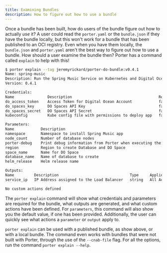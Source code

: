 ```yaml
---
title: Examining Bundles
description: How to figure out how to use a bundle
---
```


Once a bundle has been built, how do users of the bundle figure out how to actually _use_ it? A user could read the `porter.yaml` or the `bundle.json` if they have the bundle locally, but this won't work for a bundle that has been published to an OCI registry. Even when you have them locally, the `bundle.json` and `porter.yaml` aren't the best way to figure out how to use a bundle. How should a user examine the bundle then? Porter has a command called `explain` to help with this!

```bash
$ porter explain --tag jeremyrickard/porter-do-bundle:v0.4.1
Name: spring-music
Description: Run the Spring Music Service on Kubernetes and Digital Ocean PostgreSQL
Version: 0.4.1

Credentials:
Name               Description                                       Required
do_access_token    Access Token for Digital Ocean Account            false
do_spaces_key      DO Spaces API Key                                 false
do_spaces_secret   DO Spaces API Secret                              false
kubeconfig         Kube config file with permissions to deploy app   false

Parameters:
Name            Description                                                     Type      Default             Required   Applies To
namespace       Namespace to install Spring Music app                           string    default             false      All Actions
node_count      Number of database nodes                                        integer   1                   false      All Actions
porter-debug    Print debug information from Porter when executing the bundle   boolean   false               false      All Actions
region          Region to create Database and DO Space                          string    nyc3                false      All Actions
space_name      Name for DO Space                                               string    jrrportertest       false      All Actions
database_name   Name of database to create                                      string    jrrportertest       false      All Actions
helm_release    Helm release name                                               string    spring-music-helm   false      All Actions

Outputs:
Name         Description                                Type     Applies To
service_ip   IP Address assigned to the Load Balancer   string   All Actions

No custom actions defined
```

The `porter explain` command will show what credentials and parameters are required for the bundle, what outputs are generated, and what custom actions have been defined. For `parameters`, this command will also show you the default value, if one has been provided. Additionally, the user can quickly see what actions a `parameter` or `output` apply to.

`porter explain` can be used with a published bundle, as show above, or with a local bundle. The command even works with bundles that were not built with Porter, through the use of the `--cnab-file` flag. For all the options, run the command `porter explain --help`.

